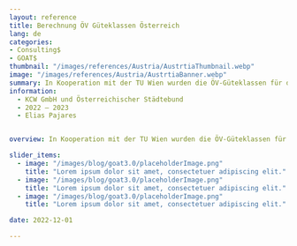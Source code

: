 ```yaml
---
layout: reference
title: Berechnung ÖV Güteklassen Österreich
lang: de
categories:
- Consulting$
- GOAT$
thumbnail: "/images/references/Austria/AustrtiaThumbnail.webp"
image: "/images/references/Austria/AustrtiaBanner.webp"
summary: In Kooperation mit der TU Wien wurden die ÖV-Güteklassen für das gesamte Land Österreich berechnet.
information:
  - KCW GmbH und Österreichischer Städtebund
  - 2022 – 2023 
  - Elias Pajares


overview: In Kooperation mit der TU Wien wurden die ÖV-Güteklassen für das gesamte Land Österreich berechnet. Die von uns gelieferten Analysen dienen als Grundlage, um die ÖV-Güte von Städten und Ländern finanzierter Verkehre zu vergleichen.

slider_items:
  - image: "/images/blog/goat3.0/placeholderImage.png"
    title: "Lorem ipsum dolor sit amet, consectetuer adipiscing elit."
  - image: "/images/blog/goat3.0/placeholderImage.png"
    title: "Lorem ipsum dolor sit amet, consectetuer adipiscing elit."
  - image: "/images/blog/goat3.0/placeholderImage.png"
    title: "Lorem ipsum dolor sit amet, consectetuer adipiscing elit."

date: 2022-12-01

---
```


